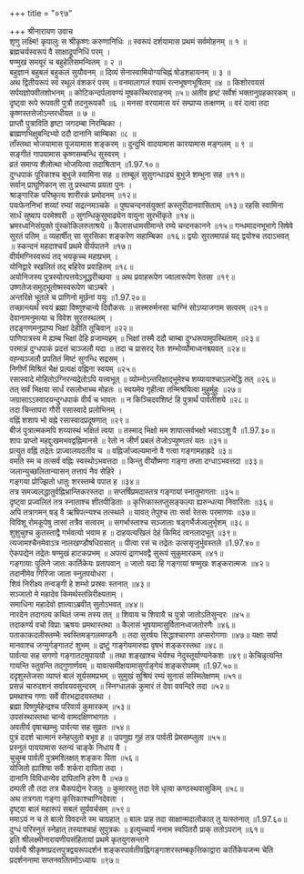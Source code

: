 +++
title = "०९७"

+++
श्रीनारायण उवाच  
शृणु लक्ष्मि! कृपालुः स श्रीकृष्णः करुणानिधिः ॥
स्वरूपं दर्शयामास प्रथमं सर्वमोहनम् ॥ १ ॥  
ब्रह्मचर्यस्वरूपं वै साक्षाद्रूपनिधिं परम् ।  
षण्मुखं समयूरं च बहुहेतिसमन्वितम् ॥ २ ॥  
बहुज्ञानं बहुबलं बहुकलं सुयौवनम् ॥
दिव्यं सेनास्वामियोग्यचिह्नं षोडशहायनम् ॥ ३ ॥  
अथ द्वितीयरूपं स्वं स्थूलं वंशकरं परम् ॥
वनमालागलं श्यामं रत्नभूषणभूषितम् ॥४ ॥
किशोरवयसं सर्पयज्ञोपवीतशोभनम् ॥
कोटिकन्दर्पलावण्यं मूषकस्थिरवाहनम् ॥५॥
अतीव हृष्टं सर्वेशं भक्तानुग्रहकारकम् ॥
दृष्ट्वा रूपे रूपवती पुत्रौ तदनुरूपकौ ॥६ ॥
मनसा वरयामास वरं सम्प्राप्य तत्क्षणम् ॥
वरं दत्वा तदा कृष्णस्तत्तेजोऽन्तरधीयत ॥ ७ ॥  
प्राप्तौ पुत्राविति हृष्टा जगदम्बा निरम्बिका ।  
ब्राह्मणभिक्षुबन्दिभ्यो ददौ दानानि चाम्बिका ॥८ ॥  
ताँस्तथा भोजयामास पूजयामास शङ्करम् ॥
दुन्दुभिं वादयामास कारयामास मङ्गलम् ॥ ९ ॥  
सङ्गीतं गापयामास कृष्णसम्बन्धि सुस्वरम् ।  
व्रतं समाप्य शैलोत्था भोजयित्वा तदाश्रितान् ॥1.97.१०॥  
दुग्धपाकं पूरिकाश्च बुभुजे स्वामिना सह ॥
ताम्बूलं सुसुगन्धाढ्यं बुभुजे शम्भुना सह ॥११॥  
सर्वान् प्राघूणिकान् सा तु प्रस्थाप्य प्रयता पुनः ।  
श्राङ्गारिक परिष्कृत्य शारीरकं प्रमोदनम् ॥१२॥  
पयःफेननिभां शय्यां रम्यां सद्रत्नमञ्चके ॥
पुष्पचन्दनसंयुक्तां कस्तूरीदानवासिताम् ॥१३॥
रहसि स्वामिना सार्धं सुष्वाप परमेश्वरी ॥
सुगन्धिकुसुमाढ्येन वायुना सुरभीकृते ॥१४॥  
भ्रमरध्वनिसंयुक्ते पुंस्कोकिलरुताश्रये ॥
कैलासधामसीमान्ते रम्ये चन्दनकानने ॥१५॥
गन्धमादनभूभागे सिषेवे सुरतं पतिम् ॥
व्यहार्षीत् सा सुरसिका शङ्करेण सहाम्बिका ॥१६॥
द्वयोः सुरतमापन्नं यद् द्वयोश्च तदाऽभवत् ॥
स्कन्दनं महदाश्चर्यं प्रथमे वीर्यपातने ॥१७॥  
वीर्यमग्निस्वरूपं तद् भयकृच्च महाप्रभम् ।  
योनिद्वारे स्खलितं तद् बहिरेव प्रवाहितम् ॥१८॥  
अयोनिजस्य पुत्रस्योत्पत्तयेऽभूद्धरीच्छया ॥
अथ प्रवाहरूपेण ज्वालारूपेण रेतसा ॥१९॥  
उष्णतेजःसमुद्भूतोष्मस्वरूपेण चाऽम्बरे ।  
अन्तरिक्षे भूतले च प्राणिनो मूर्छनां ययुः ॥1.97.२०॥  
तच्छान्त्यर्थं स्वयं ब्रह्मा विष्णुश्चान्ये दिवौकसः ॥
सस्मरुर्मनसा चाग्निं सोऽप्याजगाम सत्वरम् ॥२१॥  
देवानामनुमत्या च विवेश सुरतस्थलम् ।  
तदङ्गणमनुप्राप्य भिक्षां देहीति तूचिवान् ॥२२॥  
पाणिपात्रस्य मे ह्यम्ब भिक्षां देहि व्रजाम्यहम् ॥
भिक्षां तस्मै ददौ चाम्बा दुग्धरूपामुपस्थिताम् ॥२३॥  
परमान्नं दुग्धपाकं प्रदत्तं चाञ्जलौ यदा ॥
तदा च प्रासरद् रेतः शम्भोर्व्योमाध्वनश्च्यवत् ॥२४॥  
वह्न्यञ्जलौ प्रपतितं मिष्टं सुगन्धि सद्रसम् ।  
निगीर्णं मिश्रितं भैक्षं प्रत्यक्षं वह्निना स्वयम् ॥२५॥  
रसास्वादे मोहितोऽग्निरन्यद्रेतोऽपि यत्त्वभूत् ॥
व्योम्नोऽन्तरिक्षाद्भूमेश्च शय्यायाश्चाऽलभेद्धि तत् ॥२६॥  
तत् सर्वं भिक्षया सार्धं रसलोभाच्च मोहतः ॥
स्वयमेव गृहीत्वा तन्मिश्रयित्वा मुहुर्मुहुः ॥२७॥  
जग्रासाऽऽस्वादयन्दुग्धपाकं वीर्यं च भावतः ॥
न किञ्चिदवशिष्टं हि पुत्रार्थं पार्वतीशये ॥२८॥  
तदा चिन्तापरा गौरी रसास्वादे प्रलोभिनम् ।  
वह्निं शशाप भो वह्ने रसास्वादप्रदूषणात् ॥२९॥  
बीजं पुत्रात्मकमपि शय्यास्थं भक्षितं त्वया ॥
तस्माद् भिक्षो मम शापात्सर्वभक्षो भवाऽऽशु वै ॥1.97.३०॥  
शापः प्राप्तो महद्दुःखमभवद्वह्निमानसे ॥
रेतो न जीर्णं प्रबलं तेजोऽप्युष्णतरं यतः ॥३१॥  
प्रत्युत वह्निं तद्रेतः प्राज्वालयदतीव च ॥
वह्निर्जाज्वल्यमानो वै गत्वा गङ्गामहाह्रदे ॥३॥  
वमति स्म च तत्सर्वं वह्निः स्वस्थोऽभवत्तदा ॥
किन्तु वीर्योष्मणा गङ्गा तप्ता दग्धाऽभवत्तदा ॥३३॥  
जलान्युच्छलितान्यासन् तत्तापं नैव सेहिरे ।  
गङ्गया प्रोज्झितो धातुः शरस्तम्बे पपात ह ॥३४॥  
तत्र समज्वलद्धातुर्वह्निभ्रान्तिकरस्तदा ॥
सप्तर्षिप्रमदास्तत्र गङ्गायां स्नातुमागताः ॥३५॥  
दृष्ट्वा प्रज्वलितं तत्र स्नाताश्च शीतपीडिताः ॥
कृत्तिकास्तप्तुसङ्कल्पा ह्यरुन्धत्या निवारिताः ॥३६॥  
अपि तत्रागमन् षड् वै ऋषिपत्न्यश्च तत्स्थले ॥
यावत् तेपुश्च ताः सर्वा रेतसः परमाणवः ॥३७॥  
विविशू रोमकूपेषु तासां तत्रैव सत्वरम् ॥
सगर्भास्ताश्च सञ्जाताः षड्गर्भैर्जज्वलुर्भृशम् ॥३८॥  
शुशुचुश्च कुतस्ताद्वै गर्भवत्यो भवाम ह ॥
दाहयत्यखिलं देहं किमिदं त्वनलादभूत् ॥३९॥  
त्यजामश्चैनमेवाऽत्र नालखण्डौषधिग्रसात् ॥
पीत्वा रसं च तद्रेतः उत्ससृजुर्भुवस्तले ॥1.97.४०॥  
ऐकपद्येन तद्रेतः षण्मुखं हाटकप्रभम् ॥
अपत्यं द्रागभवद्वै सुरूपं सुकुमारकम् ॥४१॥  
गङ्गायाः पुलिने जातः कार्तिकेयः प्रतापवान् ॥
जातो यदा हि गङ्गायां षण्मुखः शङ्करात्मजः ॥४२॥  
तदानीमेव गिरिजा जाता स्नुतपयोधरा ।  
शिवं निरीक्ष्य तन्वङ्गी हे शम्भो प्रस्रवः स्तनात् ॥४३॥  
सञ्जातो मे महादेव किमर्थस्तन्निरीक्ष्यताम् ।  
समाधिना महादेवो ज्ञात्वाऽब्रवीत् सुतोऽभवत् ॥४४॥  
नारदेन तदागत्य कथितं जन्म तस्य तत् ॥
शिवाय च शिवायै च पुत्रो जातोऽतिसुन्दरः ॥४५॥  
तदाकर्ण्य वचो विप्राः ऋषयः प्रमथास्तथा ॥
कैलासं भूषयामासुर्वितानध्वजतोरणैः ॥४६॥  
पताकाकदलीस्तम्भैः स्वस्तिमङ्गलमण्डनैः ॥
तदा सुरर्षयः सिद्धाश्चारणा अप्सरोगणाः ॥४७॥
यक्षाः सर्पा मानवाश्च जग्मुर्गङ्गातटं शुभम् ॥
द्रष्टुं गाङ्गेयमारुह्य वृषभं शङ्करस्तथा ॥४८॥  
पार्वत्या सह सगणो गङ्गातटमुपाययौ ॥
तथा शङ्खाश्च भेर्यश्च नेदुस्तूर्याण्यनेकशः ॥४९॥
केचिन्नृत्यन्ति गायन्ति स्तुवन्ति तद्गुणार्णवम् ॥
यावत्समीक्षयामासुर्गाङ्गेयं शङ्करोपमम् ॥1.97.५०॥  
ददृशुस्तेजसा व्याप्तं बालं सूर्यसमप्रभम् ॥
सुमुखं सुश्रियं रम्यं सुनासं सस्मितेक्षणम् ॥५१॥  
प्रसन्नं चारुदशनं सर्वावयवसुन्दरम् ॥
स्निग्धालकं कुमारं तं देवा ववन्दिरे तदा ॥५२॥  
प्रमथाश्च गणाः सर्वे वीरभद्रादयस्तथा ।  
ब्रह्मा विष्णुर्महेन्द्रश्च परिवार्य कुमारकम् ॥५३॥  
उपसंस्थास्तथा चान्ये वामदक्षिणभागतः ।  
अवतीर्य वृषाच्छम्भुः पार्वत्या सह सुव्रतः ॥५४॥  
पुत्रं ददर्श चात्मानं स्नेहप्लुतो बभूव ह ॥
उपगुह्य गुहं तत्र पार्वती प्रेमसम्प्लुता ॥५५॥  
प्रस्नुतं पाययामास स्तन्यं चाङ्के निधाय वै ।  
चुचुम्ब पार्वती पुत्रमश्लिक्षत् शङ्करः पिता ॥५६॥  
योजितो ह्याशिषा सर्वैः शर्करा दापिता तदा ।  
दानानि विविधान्येव दापितानि हरेण वै ॥५७॥  
दम्पती तौ तदा तत्र चैकपद्येन रेजतुः ॥
कुमारस्तु तदा रेमे धृत्वा कण्ठस्थवासुकिम् ॥५८॥  
अथ तत्रगता गङ्गा कृत्तिकाश्चाग्निदेवता ।  
दृष्ट्वा बालं महारूपं सबलं सूर्यवर्चसम् ॥५९॥  
ममाऽयं न च ते बालो विवदन्ते स्म चाग्रहात् ॥
बालः प्राह तदा साक्षान्मदालोकात् तु यत्स्तनात् ॥1.97.६०॥  
दुग्धं परिस्नुतं स्नेहात् तस्याश्चाहं सुपुत्रकः ॥
इत्युच्चार्य ननाम स्वपितरौ प्राक् ततोऽपरान् ॥६१॥  
इति श्रीलक्ष्मीनारायणीयसंहितायां प्रथमे कृतयुगसन्ताने  
पार्वत्यै श्रीकृष्णप्रदत्तपुत्रद्वयरूपदर्शनं शङ्करपार्वतीवह्निगङ्गाशरस्तम्बकृत्तिकाद्वारा कार्तिकेयजन्म चेति प्रदर्शननामा सप्तनवतितमोऽध्यायः ॥९७॥  
    
